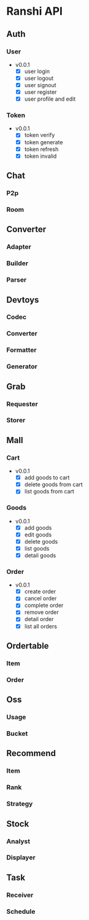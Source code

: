 # Ranshi API

## Auth

### User

- v0.0.1
  - [x] user login
  - [x] user logout
  - [x] user signout
  - [x] user register
  - [x] user profile and edit

### Token

- v0.0.1
  - [x] token verify
  - [x] token generate
  - [x] token refresh
  - [x] token invalid

## Chat

### P2p

### Room

## Converter

### Adapter

### Builder

### Parser

## Devtoys

### Codec

### Converter

### Formatter

### Generator

## Grab

### Requester

### Storer

## Mall

### Cart

- v0.0.1
  - [x] add goods to cart
  - [x] delete goods from cart
  - [x] list goods from cart

### Goods

- v0.0.1
  - [x] add goods
  - [x] edit goods
  - [x] delete goods
  - [x] list goods
  - [x] detail goods

### Order

- v0.0.1
  - [x] create order
  - [x] cancel order
  - [x] complete order
  - [x] remove order
  - [x] detail order
  - [x] list all orders

## Ordertable

### Item

### Order

## Oss

### Usage

### Bucket

## Recommend

### Item

### Rank

### Strategy

## Stock

### Analyst

### Displayer

## Task

### Receiver

### Schedule
